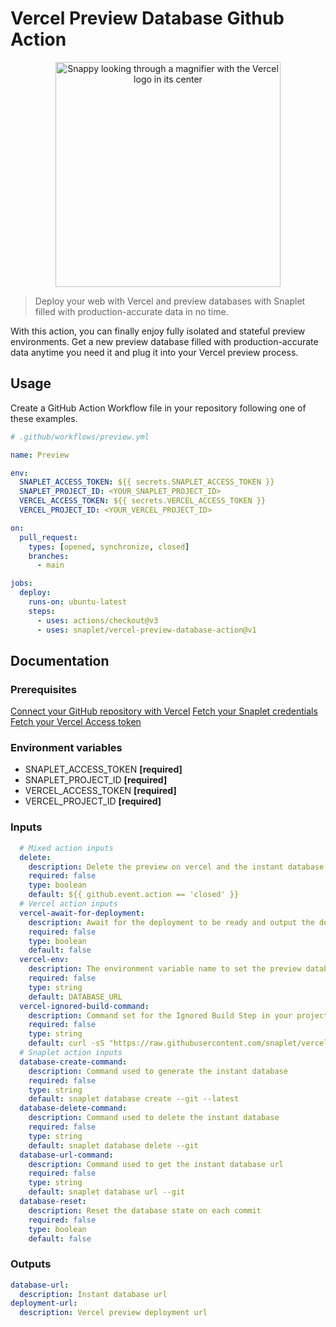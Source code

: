 # Vercel Preview Database Github Action

<p align="center">
  <img width="360" src="logo.png" alt="Snappy looking through a magnifier with the Vercel logo in its center">
</p>


> Deploy your web with Vercel and preview databases with  Snaplet filled with production-accurate data in no time.

With this action, you can finally enjoy fully isolated and stateful preview environments. Get a new preview database filled with production-accurate data anytime you need it and plug it into your Vercel preview process.

## Usage

Create a GitHub Action Workflow file in your repository following one of these examples.

```yaml
# .github/workflows/preview.yml

name: Preview

env:
  SNAPLET_ACCESS_TOKEN: ${{ secrets.SNAPLET_ACCESS_TOKEN }}
  SNAPLET_PROJECT_ID: <YOUR_SNAPLET_PROJECT_ID>
  VERCEL_ACCESS_TOKEN: ${{ secrets.VERCEL_ACCESS_TOKEN }}
  VERCEL_PROJECT_ID: <YOUR_VERCEL_PROJECT_ID>

on:
  pull_request:
    types: [opened, synchronize, closed]
    branches:
      - main

jobs:
  deploy:
    runs-on: ubuntu-latest
    steps:
      - uses: actions/checkout@v3
      - uses: snaplet/vercel-preview-database-action@v1
```

## Documentation

### Prerequisites
[Connect your GitHub repository with Vercel](https://vercel.com/docs/concepts/git/vercel-for-github)
[Fetch your Snaplet credentials](https://docs.snaplet.dev/guides/netlify-preview-plugin/#step-3-add-environment-variables)
[Fetch your Vercel Access token](https://vercel.com/account/tokens)

### Environment variables
- SNAPLET_ACCESS_TOKEN **[required]**
- SNAPLET_PROJECT_ID **[required]**
- VERCEL_ACCESS_TOKEN **[required]**
- VERCEL_PROJECT_ID **[required]**

### Inputs

```yaml
  # Mixed action inputs
  delete:
    description: Delete the preview on vercel and the instant database related to it
    required: false
    type: boolean
    default: ${{ github.event.action == 'closed' }}
  # Vercel action inputs
  vercel-await-for-deployment:
    description: Await for the deployment to be ready and output the deployment URL
    required: false
    type: boolean
    default: false
  vercel-env:
    description: The environment variable name to set the preview database deployment URL
    required: false
    type: string
    default: DATABASE_URL
  vercel-ignored-build-command:
    description: Command set for the Ignored Build Step in your project settings, the default script is canceling every preview deployments coming from the Vercel GitHub App.
    required: false
    type: string
    default: curl -sS "https://raw.githubusercontent.com/snaplet/vercel-action/v3/scripts/ignore-build.mjs" | node --input-type=module
  # Snaplet action inputs
  database-create-command:
    description: Command used to generate the instant database
    required: false
    type: string
    default: snaplet database create --git --latest
  database-delete-command:
    description: Command used to delete the instant database
    required: false
    type: string
    default: snaplet database delete --git
  database-url-command:
    description: Command used to get the instant database url
    required: false
    type: string
    default: snaplet database url --git
  database-reset:
    description: Reset the database state on each commit
    required: false
    type: boolean
    default: false
```

### Outputs

```yaml
database-url:
  description: Instant database url
deployment-url:
  description: Vercel preview deployment url
```